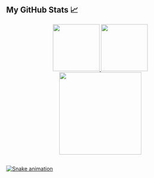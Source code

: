 <h2>My GitHub Stats 📈</h2>
  
<div align="center">
  <a href="https://github.com/batista29">
    <img height="125em" src="https://github-readme-stats.vercel.app/api/top-langs/?username=batista29&layout=compact&langs_count=7&theme=radical"/>
    <img height="125em" src="https://github-readme-stats.vercel.app/api?username=batista29&show_icons=true&theme=radical&include_all_commits=true&count_private=true"/>
</div>

    
  <div align="center">
<img height="220em" src=https://github-readme-streak-stats.herokuapp.com/?user=batista29&theme=radical&hide_border=false/>
  </div>
  
  
  ##
 
<div> 
 
  ![Snake animation](https://github.com/batista29/batista29/blob/output/github-contribution-grid-snake.svg)
 
</div>
